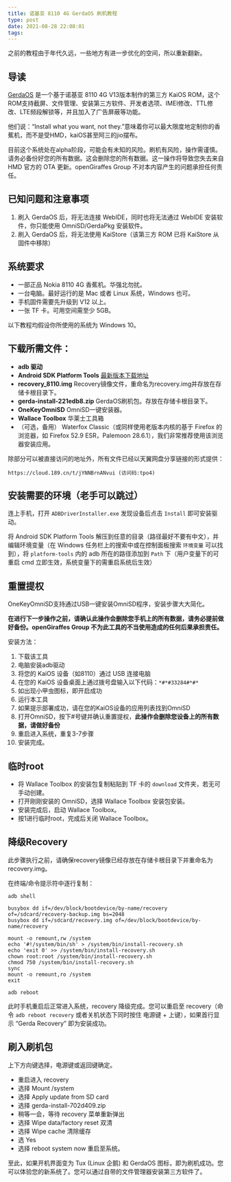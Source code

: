 ```yaml
---
title: 诺基亚 8110 4G GerdaOS 刷机教程
type: post
date: 2021-08-28 22:08:01
tags: 
---
```


之前的教程由于年代久远，一些地方有进一步优化的空间，所以重新翻新。

## 导读

[GerdaOS](https://gerda.tech) 是一个基于诺基亚 8110 4G V13版本制作的第三方 KaiOS ROM，这个ROM支持截屏、文件管理、安装第三方软件、开发者选项、IMEI修改、TTL修改、LTE频段解锁等，并且加入了广告屏蔽等功能。

他们说：“Install what you want, not they.”意味着你可以最大限度地定制你的香蕉机，而不是受HMD，kaiOS甚至阿三的jio摆布。

目前这个系统处在alpha阶段，可能会有未知的风险。刷机有风险，操作需谨慎。请务必备份好您的所有数据。这会删除您的所有数据。这一操作将导致您失去来自 HMD 官方的 OTA 更新。openGiraffes Group 不对本内容产生的问题承担任何责任。

<!-- more -->

## 已知问题和注意事项

1. 刷入 GerdaOS 后，将无法连接 WebIDE，同时也将无法通过 WebIDE 安装软件，你只能使用 OmniSD/GerdaPkg 安装软件。
2. 刷入 GerdaOS 后，将无法使用 KaiStore（该第三方 ROM 已将 KaiStore 从固件中移除）

## 系统要求

 - 一部正品 Nokia 8110 4G 香蕉机。华强北勿扰。
 - 一台电脑。最好运行的是 Mac 或者 Linux 系统，Windows 也可。
 - 手机固件需要先升级到 V12 以上。
 - 一张 TF 卡。可用空间需至少 5GB。

以下教程均假设你所使用的系统为 Windows 10。

## 下载所需文件：

 - **adb 驱动**
 - **Android SDK Platform Tools** [最新版本下载地址](https://developer.android.google.cn/studio/releases/platform-tools)
 - **recovery_8110.img** Recovery镜像文件，重命名为recovery.img并存放在存储卡根目录下。
 - **gerda-install-221edb8.zip** GerdaOS刷机包。存放在存储卡根目录下。
 - **OneKeyOmniSD** OmniSD一键安装器。
 - **Wallace Toolbox** 华莱士工具箱
 - （可选，备用） Waterfox Classic（或同样使用老版本内核的基于 Firefox 的浏览器，如 Firefox 52.9 ESR，Palemoon 28.6.1），我们非常推荐使用该浏览器安装应用。

除部分可以被直接访问的地址外，所有文件已经以天翼网盘分享链接的形式提供：

```
https://cloud.189.cn/t/jYNNBrnANvui (访问码:tpo4)
```

## 安装需要的环境（老手可以跳过）

连上手机，打开 `ADBDriverInstaller.exe` 发现设备后点击 `Install` 即可安装驱动。

将 Android SDK Platform Tools 解压到任意的目录（路径最好不要有中文），并编辑环境变量（在 Windows 任务栏上的搜索中或在控制面板搜索 `环境变量` 可以找到），将 `platform-tools` 内的 adb 所在的路径添加到 `Path` 下（用户变量下的可重启 cmd 立即生效，系统变量下的需重启系统后生效）

## 重置提权

OneKeyOmniSD支持通过USB一键安装OmniSD程序，安装步骤大大简化。

**在进行下一步操作之前，请确认此操作会删除您手机上的所有数据，请务必提前做好备份。openGiraffes Group 不为此工具的不当使用造成的任何后果承担责任。**

安装方法：

 1. 下载该工具
 2. 电脑安装adb驱动
 3. 将您的 KaiOS 设备（如8110）通过 USB 连接电脑
 4. 在您的 KaiOS 设备桌面上通过拨号盘输入以下代码：`*#*#33284#*#*`
 5. 如出现小甲虫图标，即开启成功
 6. 运行本工具
 7. 如果提示部署成功，请在您的KaiOS设备的应用列表找到OmniSD
 8. 打开OmniSD，按下#号键并确认重置提权，**此操作会删除您设备上的所有数据，请做好备份**
 9. 重启进入系统，重复3-7步骤
 10. 安装完成。

## 临时root

 - 将 Wallace Toolbox 的安装包复制粘贴到 TF 卡的 `download` 文件夹，若无可手动创建。
 - 打开刚刚安装的 OmniSD，选择 Wallace Toolbox 安装包安装。
 - 安装完成后，启动 Wallace Toolbox。
 - 按1进行临时root，完成后关闭 Wallace Toolbox。

## 降级Recovery

此步骤执行之前，请确保recovery镜像已经存放在存储卡根目录下并重命名为recovery.img。

在终端/命令提示符中逐行复制：

```shell
adb shell

busybox dd if=/dev/block/bootdevice/by-name/recovery of=/sdcard/recovery-backup.img bs=2048
busybox dd if=/sdcard/recovery.img of=/dev/block/bootdevice/by-name/recovery

mount -o remount,rw /system
echo '#!/system/bin/sh' > /system/bin/install-recovery.sh
echo 'exit 0' >> /system/bin/install-recovery.sh
chown root:root /system/bin/install-recovery.sh
chmod 750 /system/bin/install-recovery.sh
sync
mount -o remount,ro /system
exit

adb reboot
```

此时手机重启后正常进入系统，recovery 降级完成。您可以重启至 recovery（命令 `adb reboot recovery` 或者关机状态下同时按住 电源键 + 上键），如果首行显示 “Gerda Recovery” 即为安装成功。

## 刷入刷机包

上下方向键选择，电源键或返回键确定。

 - 重启进入 recovery
 - 选择 Mount /system
 - 选择 Apply update from SD card
 - 选择 gerda-install-702d409.zip
 - 稍等一会，等待 recovery 菜单重新弹出
 - 选择 Wipe data/factory reset 双清
 - 选择 Wipe cache 清除缓存
 - 选 Yes
 - 选择 reboot system now 重启至系统。

至此，如果开机界面变为 Tux (Linux 企鹅) 和 GerdaOS 图标，即为刷机成功。您可以体验您的新系统了。您可以通过自带的文件管理器安装第三方软件了。
